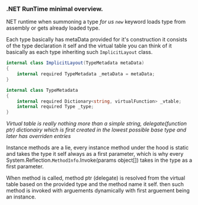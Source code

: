 ### .NET RunTime minimal overview.

NET runtime when summoning a type _for us `new`_ keyword loads type from assembly or gets already loaded type.

Each type basically has metaData provided for it's construction it consists of the type declaration it self and the virtual table
you can think of it basically as each type inheriting such `ImplicitLayout` class.

```cs
internal class ImplicitLayout(TypeMetadata metaData)
{
    internal required TypeMetadata _metaData = metaData;
}

internal class TypeMetadata
{
    internal required Dictionary<string, virtualFunction> _vtable;
    internal required Type _type;
}
```

_Virtual table is really nothing more than a simple string, delegate(function ptr) dictionairy which is first created in the lowest possible base type and later has overriden entries_

Instance methods are a lie, every instance method under the hood is static and takes the type it self always as a first parameter, which is why every 
System.Reflection.`MethodInfo`.Invoke(params object[]) takes in the type as a first parameter.

When method is called, method ptr (delegate) is resolved from the virtual table based on the provided type and the method name it self.
then such method is invoked with arguements dynamically with first arguement being an instance.
